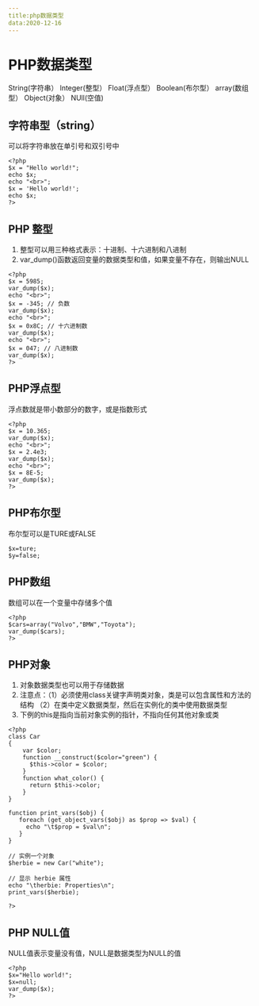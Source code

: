 ```yaml
---
title:php数据类型
data:2020-12-16
---
```


# PHP数据类型
String(字符串）
lnteger(整型）
Float(浮点型）
Boolean(布尔型）
array(数组型）
Object(对象）
NUll(空值)

## 字符串型（string）
可以将字符串放在单引号和双引号中
```
<?php 
$x = "Hello world!";
echo $x;
echo "<br>"; 
$x = 'Hello world!';
echo $x;
?>
```

## PHP 整型
1. 整型可以用三种格式表示：十进制、十六进制和八进制
2. var_dump()函数返回变量的数据类型和值，如果变量不存在，则输出NULL
```
<?php 
$x = 5985;
var_dump($x);
echo "<br>"; 
$x = -345; // 负数 
var_dump($x);
echo "<br>"; 
$x = 0x8C; // 十六进制数
var_dump($x);
echo "<br>";
$x = 047; // 八进制数
var_dump($x);
?>
```

## PHP浮点型
浮点数就是带小数部分的数字，或是指数形式
```
<?php 
$x = 10.365;
var_dump($x);
echo "<br>"; 
$x = 2.4e3;
var_dump($x);
echo "<br>"; 
$x = 8E-5;
var_dump($x);
?>
```

## PHP布尔型
布尔型可以是TURE或FALSE
```
$x=ture;
$y=false;
```

## PHP数组
数组可以在一个变量中存储多个值
```
<?php 
$cars=array("Volvo","BMW","Toyota");
var_dump($cars);
?>
```

## PHP对象
1. 对象数据类型也可以用于存储数据
2. 注意点：（1）必须使用class关键字声明类对象，类是可以包含属性和方法的结构
                （2）在类中定义数据类型，然后在实例化的类中使用数据类型
3. 下例的this是指向当前对象实例的指针，不指向任何其他对象或类
```
<?php
class Car
{
    var $color;
    function __construct($color="green") {
      $this->color = $color;
    }
    function what_color() {
      return $this->color;
    }
}

function print_vars($obj) {
   foreach (get_object_vars($obj) as $prop => $val) {
     echo "\t$prop = $val\n";
   }
}

// 实例一个对象
$herbie = new Car("white");

// 显示 herbie 属性
echo "\therbie: Properties\n";
print_vars($herbie);

?> 
```

## PHP NULL值
NULL值表示变量没有值，NULL是数据类型为NULL的值
```
<?php
$x="Hello world!";
$x=null;
var_dump($x);
?>
```





